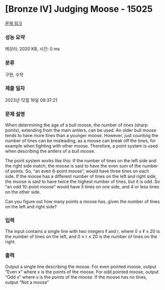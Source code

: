 # [Bronze IV] Judging Moose - 15025 

[문제 링크](https://www.acmicpc.net/problem/15025) 

### 성능 요약

메모리: 2020 KB, 시간: 0 ms

### 분류

구현, 수학

### 제출 일자

2023년 12월 16일 08:37:21

### 문제 설명

<p>When determining the age of a bull moose, the number of tines (sharp points), extending from the main antlers, can be used. An older bull moose tends to have more tines than a younger moose. However, just counting the number of tines can be misleading, as a moose can break off the tines, for example when fighting with other moose. Therefore, a point system is used when describing the antlers of a bull moose.</p>

<p>The point system works like this: If the number of tines on the left side and the right side match, the moose is said to have the even sum of the number of points. So, “an even 6-point moose”, would have three tines on each side. If the moose has a different number of tines on the left and right side, the moose is said to have twice the highest number of tines, but it is odd. So “an odd 10-point moose” would have 5 tines on one side, and 4 or less tines on the other side.</p>

<p>Can you figure out how many points a moose has, given the number of tines on the left and right side?</p>

### 입력 

 <p>The input contains a single line with two integers ℓ and r, where 0 ≤ ℓ ≤ 20 is the number of tines on the left, and 0 ≤ r ≤ 20 is the number of tines on the right.</p>

### 출력 

 <p>Output a single line describing the moose. For even pointed moose, output “Even x” where x is the points of the moose. For odd pointed moose, output “Odd x” where x is the points of the moose. If the moose has no tines, output “Not a moose”</p>

